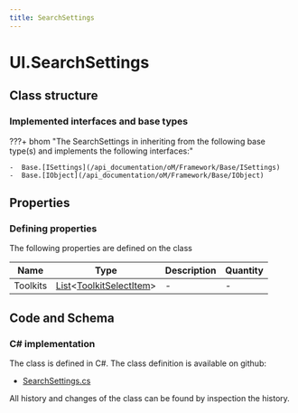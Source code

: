 ```yaml
---
title: SearchSettings
---
```


# UI.SearchSettings



## Class structure

### Implemented interfaces and base types

???+ bhom "The SearchSettings in inheriting from the following base type(s) and implements the following interfaces:"

    -  Base.[ISettings](/api_documentation/oM/Framework/Base/ISettings)
    -  Base.[IObject](/api_documentation/oM/Framework/Base/IObject)


## Properties



### Defining properties

The following properties are defined on the class

| Name             | Type             | Description      | Quantity         |
|------------------|------------------|------------------|------------------|
| Toolkits | [List](https://learn.microsoft.com/en-us/dotnet/api/System.Collections.Generic.List-1?view=netstandard-2.0)&lt;[ToolkitSelectItem](/api_documentation/oM/UI/UI/ToolkitSelectItem)&gt; | - | - |


## Code and Schema

### C# implementation

The class is defined in C#. The class definition is available on github:

- [SearchSettings.cs](https://github.com/BHoM/BHoM_UI/blob/develop/UI_oM/Settings/SearchSettings.cs)

All history and changes of the class can be found by inspection the history.

